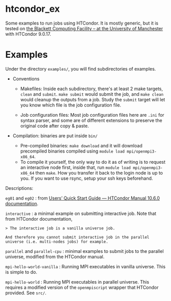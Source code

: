 # htcondor_ex

Some examples to run jobs using HTCondor. It is mostly generic, but it is tested on [the Blackett Computing Facility – at the University of Manchester](https://www.blackett.manchester.ac.uk/) with HTCondor 9.0.17.

# Examples

Under the directory `examples/`, you will find subdirectories of examples.

- Conventions

    - Makefiles: Inside each subdirectory, there's at least 2 make targets, `clean` and `submit`. `make submit` would submit the job, and `make clean` would cleanup the outputs from a job. Study the `submit` target will let you know which file is the job configuration file.

    - Job configuration files: Most job configuration files here are `.ini` for syntax parser, and some are of different extensions to preserve the original code after copy & paste.

- Compilation: binaries are put inside `bin/`
    - Pre-compiled binaries: `make download` and it will download precompiled binaries compiled using `module load mpi/openmpi3-x86_64`.
    - To compile it yourself, the only way to do it as of writing is to request an interactive node first, inside that, run `module load mpi/openmpi3-x86_64` then `make`. How you transfer it back to the login node is up to you. If you want to use rsync, setup your ssh keys beforehand.

Descriptions:

`eg01` and `eg02`
: from [Users’ Quick Start Guide — HTCondor Manual 10.6.0 documentation](https://htcondor.readthedocs.io/en/latest/users-manual/quick-start-guide.html).

`interactive`
: a minimal example on submitting interactive job. Note that from HTCondor documentation,

    > The interactive job is a vanilla universe job.

    And therefore you cannot submit interactive job in the parallel universe (i.e. multi-nodes jobs) for example.

`parallel` and `parallel-cpu`
: minimal examples to submit jobs to the parallel universe, modified from the HTCondor manual.

`mpi-hello-world-vanilla`
: Running MPI executables in vanilla universe. This is simple to do.

`mpi-hello-world`
: Running MPI executables in parallel universe. This requires a modified version of the `openmpiscript` wrapper that HTCondor provided. See `src/`.
